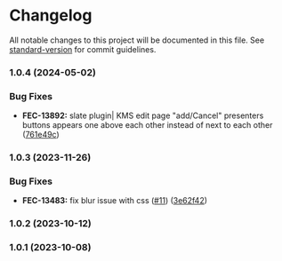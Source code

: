 # Changelog

All notable changes to this project will be documented in this file. See [standard-version](https://github.com/conventional-changelog/standard-version) for commit guidelines.

### 1.0.4 (2024-05-02)


### Bug Fixes

* **FEC-13892:** slate plugin| KMS edit page "add/Cancel" presenters buttons appears one above each other instead of next to each other ([761e49c](https://github.com/kaltura/playkit-js-slate/commit/761e49c0584653652876b156a396bf58e0ae6100))

### 1.0.3 (2023-11-26)


### Bug Fixes

* **FEC-13483:** fix blur issue with css ([#11](https://github.com/kaltura/playkit-js-slate/issues/11)) ([3e62f42](https://github.com/kaltura/playkit-js-slate/commit/3e62f42b2df0f0a12c774b2f1e1e7c66c9478694))

### 1.0.2 (2023-10-12)

### 1.0.1 (2023-10-08)
